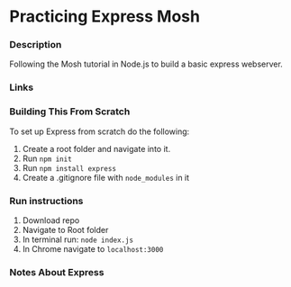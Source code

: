 # __Practicing Express Mosh__

### __Description__
Following the Mosh tutorial in Node.js to build a basic express webserver.

### __Links__



### __Building This From Scratch__
To set up Express from scratch do the following:
1. Create a root folder and navigate into it.
2. Run `npm init`
3. Run `npm install express`
4. Create a .gitignore file with `node_modules` in it

### __Run instructions__

1. Download repo
2. Navigate to Root folder
3. In terminal run: `node index.js`
4. In Chrome navigate to `localhost:3000`

### __Notes About Express__

